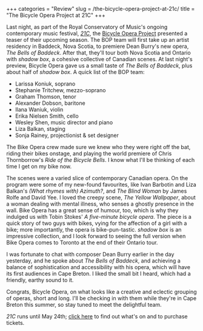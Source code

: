 +++
categories = "Review"
slug = /the-bicycle-opera-project-at-21c/
title = "The Bicycle Opera Project at 21C"
+++

Last night, as part of the Royal Conservatory of Music's ongoing contemporary music festival, [*21C*](https://www.rcmusic.ca/media/news-releases/21c-music-festival), the [Bicycle Opera Project](/scene/companies/the-bicycle-opera-project/) presented a teaser of their upcoming season. The BOP team will first take up an artist residency in Baddeck, Nova Scotia, to premiere Dean Burry's new opera, *The Bells of Baddeck*. After that, they'll tour both Nova Scotia and Ontario with *shadow box*, a cohesive collective of Canadian scenes. At last night's preview, Bicycle Opera gave us a small taste of *The Bells of Baddeck*, plus about half of *shadow box*. A quick list of the BOP team:

- Larissa Koniuk, soprano
- Stephanie Tritchew, mezzo-soprano
- Graham Thomson, tenor
- Alexander Dobson, baritone
- Ilana Waniuk, violin
- Erika Nielsen Smith, cello
- Wesley Shen, music director and piano
- Liza Balkan, staging
- Sonja Rainey, projectionist & set designer

The Bike Opera crew made sure we knew who they were right off the bat, riding their bikes onstage, and playing the world premiere of Chris Thornborrow's *Ride of the Bicycle Bells*. I know what I'll be thinking of each time I get on my bike now. 

The scenes were a varied slice of contemporary Canadian opera. On the program were some of my new-found favourites, like Ivan Barbotin and Liza Balkan's *(What rhymes with) Azimuth?*, and *The Blind Woman* by James Rolfe and David Yee. I loved the creepy scene, *The Yellow Wallpaper*, about a woman dealing with mental illness, who senses a ghostly presence in the wall. Bike Opera has a great sense of humour, too, which is why they indulged us with Tobin Stokes' *A five-minute bicycle opera*. The piece is a quick story of two guys with bikes, vying for the affection of a girl with a bike; more importantly, the opera is bike-pun-tastic. *shadow box* is an impressive collection, and I look forward to seeing the full version when Bike Opera comes to Toronto at the end of their Ontario tour.

I was fortunate to chat with composer Dean Burry earlier in the day yesterday, and he spoke about *The Bells of Baddeck*, and achieving a balance of sophistication and accessibility with his opera, which will have its first audiences in Cape Breton. I liked the small bit I heard, which had a friendly, earthy sound to it. 

Congrats, Bicycle Opera, on what looks like a creative and eclectic grouping of operas, short and long. I'll be checking in with them while they're in Cape Breton this summer, so stay tuned to meet the delightful team.

*21C* runs until May 24th; [click here](https://performance.rcmusic.ca/21c) to find out what's on and to purchase tickets.
